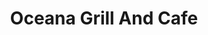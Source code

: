 ---
title : Oceana Grill And Cafe
layout: negocio
slogan: Disfruta de los mejores platillos con nosotros.
web: http://www.oceanagrillandcafe.mx/
categoria: Restaurante
imagenes: ["/assets/img/directorio/oceana-grill.jpeg.webp"]
direccion: Blvd Benito Juárez 907-9A Rosarito B.C
estado: Baja California
municipio: Rosarito
codigo: 22710
latitude: 32.3490048
longitude: 117.0676394
telefono: 661 612 5774
cocina: mexicana
rango: $$
facebook: https://www.facebook.com/oceanagrillandcafe
instagram: https://www.instagram.com/oceanagrillcafe/
whatsapp:
horariodeservicio: Lunes a Domingo 8:00 AM a 16:00 PM
descripcion: Tenemos fusión de cocina mexicana y americana. Ubicado en Oceana Plaza en la hermosa playa de Rosarito. Somos parte de la familia Rosarito Inn.
---